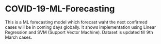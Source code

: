 # COVID-19-ML-Forecasting
This is a ML forecasting model which forecast waht the next confirmed cases will be in coming days globally. It shows implementation using Linear Regression and SVM (Support Vector Machine).
Dataset is updated till 9th March cases.
